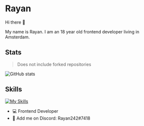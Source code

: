 # Rayan 

Hi there 👋

My name is Rayan. I am an 18 year old frontend developer living in Amsterdam. 

## Stats 

> Does not include forked repositories

![GitHub stats](https://github-readme-stats.vercel.app/api?username=RayanSp&theme=tokyonight\&include_all_commits=true)


## Skills 

[![My Skills](https://skillicons.dev/icons?i=html,css,js,svelte,figma,lua&perline=6)](https://skillicons.dev)


- 💻 Frontend Developer
- 💬 Add me on Discord: Rayan242#7418




